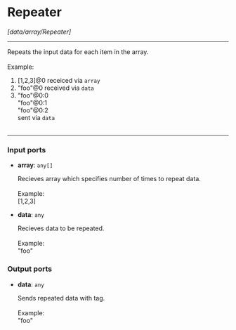 # Repeater

_[data/array/Repeater]_

---

Repeats the input data for each item in the array.<br>
<br>
Example:<br>
1. [1,2,3]@0 receiced via `array`<br>
2. "foo"@0 received via `data`<br>
3. "foo"@0:0<br>
    "foo"@0:1<br>
    "foo"@0:2<br>
sent via `data`<br>
    <br>

---

### Input ports

* __array__: ` any[] `

    Recieves array which specifies number of times to repeat data.<br>
    <br>
    Example:<br>
    [1,2,3]<br>


* __data__: ` any `

    Recieves data to be repeated.<br>
    <br>
    Example:<br>
    "foo"<br>

### Output ports

* __data__: ` any `

    Sends repeated data with tag.<br>
    <br>
    Example:<br>
    "foo"<br>

